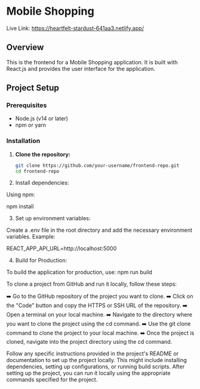 # Mobile Shopping
Live Link: https://heartfelt-stardust-641aa3.netlify.app/
## Overview
This is the frontend for a Mobile Shopping application. It is built with React.js and provides the user interface for the application.

## Project Setup

### Prerequisites
- Node.js (v14 or later)
- npm or yarn

### Installation

1. **Clone the repository:**

   ```bash
   git clone https://github.com/your-username/frontend-repo.git
   cd frontend-repo

2. Install dependencies:

Using npm:

npm install

3. Set up environment variables:

Create a .env file in the root directory and add the necessary environment variables. Example:

REACT_APP_API_URL=http://localhost:5000

4. Build for Production: 

To build the application for production, use:
npm run build

To clone a project from GitHub and run it locally, follow these steps:

➡️ Go to the GitHub repository of the project you want to clone.
➡️ Click on the "Code" button and copy the HTTPS or SSH URL of the repository.
➡️ Open a terminal on your local machine.
➡️ Navigate to the directory where you want to clone the project using the cd command.
➡️ Use the git clone command to clone the project to your local machine.
➡️ Once the project is cloned, navigate into the project directory using the cd command.

Follow any specific instructions provided in the project's README or documentation to set up the project locally. This might include installing dependencies, setting up configurations, or running build scripts.
After setting up the project, you can run it locally using the appropriate commands specified for the project.
